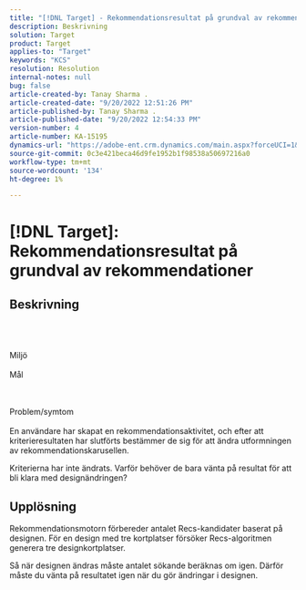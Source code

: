 ```yaml
---
title: "[!DNL Target] - Rekommendationsresultat på grundval av rekommendationsritningar"
description: Beskrivning
solution: Target
product: Target
applies-to: "Target"
keywords: "KCS"
resolution: Resolution
internal-notes: null
bug: false
article-created-by: Tanay Sharma .
article-created-date: "9/20/2022 12:51:26 PM"
article-published-by: Tanay Sharma .
article-published-date: "9/20/2022 12:54:33 PM"
version-number: 4
article-number: KA-15195
dynamics-url: "https://adobe-ent.crm.dynamics.com/main.aspx?forceUCI=1&pagetype=entityrecord&etn=knowledgearticle&id=34eb26ea-e238-ed11-9db1-002248086735"
source-git-commit: 0c3e421beca46d9fe1952b1f98538a50697216a0
workflow-type: tm+mt
source-wordcount: '134'
ht-degree: 1%

---
```


# [!DNL Target]: Rekommendationsresultat på grundval av rekommendationer

## Beskrivning

<br><br><br>Miljö<br><br>
Mål


<br><br>Problem/symtom<br><br>
En användare har skapat en rekommendationsaktivitet, och efter att kriterieresultaten har slutförts bestämmer de sig för att ändra utformningen av rekommendationskarusellen.



Kriterierna har inte ändrats. Varför behöver de bara vänta på resultat för att bli klara med designändringen?


## Upplösning


Rekommendationsmotorn förbereder antalet Recs-kandidater baserat på designen. För en design med tre kortplatser försöker Recs-algoritmen generera tre designkortplatser.

Så när designen ändras måste antalet sökande beräknas om igen. Därför måste du vänta på resultatet igen när du gör ändringar i designen.
